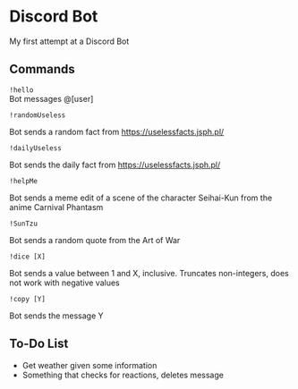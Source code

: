 # Discord Bot

My first attempt at a Discord Bot

## Commands

```!hello```  
Bot messages @[user]

```!randomUseless```  

Bot sends a random fact from https://uselessfacts.jsph.pl/

```!dailyUseless```  

Bot sends the daily fact from https://uselessfacts.jsph.pl/

```!helpMe```  

Bot sends a meme edit of a scene of the character Seihai-Kun from the anime Carnival Phantasm

```!SunTzu```  

Bot sends a random quote from the Art of War

```!dice [X]```  

Bot sends a value between 1 and X, inclusive. Truncates non-integers, does not work with negative values

```!copy [Y]```  

Bot sends the message Y

## To-Do List
- Get weather given some information
- Something that checks for reactions, deletes message